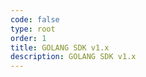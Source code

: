 ```yaml
---
code: false
type: root
order: 1
title: GOLANG SDK v1.x
description: GOLANG SDK v1.x
---
```

<RedirectToFirstChild />
